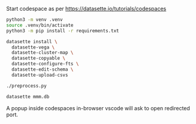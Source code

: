 Start codespace as per https://datasette.io/tutorials/codespaces


```bash
python3 -m venv .venv
source .venv/bin/activate
python3 -m pip install -r requirements.txt
```

```bash
datasette install \
  datasette-vega \
  datasette-cluster-map \
  datasette-copyable \
  datasette-configure-fts \
  datasette-edit-schema \
  datasette-upload-csvs
```

```bash
./preprocess.py
```


```bash
datasette mmm.db
```

A popup inside codespaces in-browser vscode will ask to open redirected port.